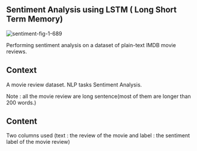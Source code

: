 ##  Sentiment Analysis using LSTM ( Long Short Term Memory)


![sentiment-fig-1-689](https://user-images.githubusercontent.com/85668824/126865811-5ca0dfc7-5ef8-46b0-a4d5-12c1de36ae2e.jpg)


Performing sentiment analysis on a dataset of plain-text IMDB movie reviews.

## Context

A movie review dataset. NLP tasks Sentiment Analysis.

Note : all the movie review are long sentence(most of them are longer than 200 words.)

## Content

Two columns used (text : the review of the movie and label : the sentiment label of the movie review)
